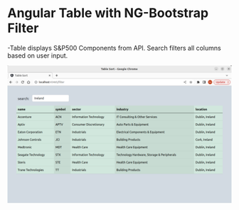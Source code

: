 # Angular Table with NG-Bootstrap Filter
 -Table displays S&P500 Components from API. Search filters all columns based on user input.

![Angular Table Filtering Screenshot](screenshot.png)
